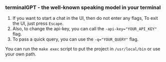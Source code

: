 ### terminalGPT - the well-known speaking model in your terminal

1. If you want to start a chat in the UI, then do not enter any flags, To exit the UI, just press `Escape`.
2. Also, to change the api-key, you can call the `-api-key="YOUR_API_KEY"` flag.
3. To pass a quick query, you can use the `-q="YOUR_QUERY"` flag.

You can run the `make exec` script to put the project in `/usr/local/bin` or use your own path.